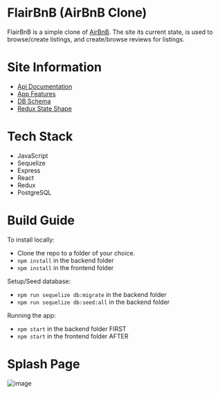# FlairBnB (AirBnB Clone)
FlairBnB is a simple clone of [AirBnB](https://www.airbnb.com/). The site its current state, is used to browse/create listings, and create/browse reviews for listings.

# Site Information
- [Api Documentation](https://github.com/hazeluwuz/Flair-BnB/wiki/API-Documentation)
- [App Features](https://github.com/hazeluwuz/Flair-BnB/wiki/App-Features)
- [DB Schema](https://github.com/hazeluwuz/Flair-BnB/wiki/DB-Schema)
- [Redux State Shape](https://github.com/hazeluwuz/Flair-BnB/wiki/Redux-State-Shape)

# Tech Stack
- JavaScript
- Sequelize
- Express
- React
- Redux
- PostgreSQL

# Build Guide

To install locally: 
- Clone the repo to a folder of your choice.
- `npm install` in the backend folder
- `npm install` in the frontend folder

Setup/Seed database: 
- `npm run sequelize db:migrate` in the backend folder
- `npm run sequelize db:seed:all` in the backend folder

Running the app:
- `npm start` in the backend folder FIRST
- `npm start` in the frontend folder AFTER


# Splash Page
![image](https://user-images.githubusercontent.com/28935811/187096820-4d4db58b-1d5a-4234-8c54-e8ab47d58d3c.png)
